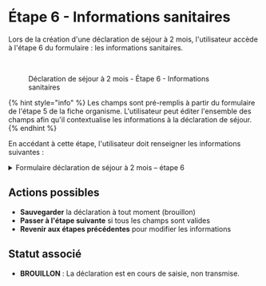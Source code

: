 # Étape 6 - Informations sanitaires

Lors de la création d'une déclaration de séjour à 2 mois, l'utilisateur accède à l'étape 6 du formulaire : les informations sanitaires.

<figure><img src="../../../.gitbook/assets/Capture d’écran 2025-07-05 à 16.44.07.png" alt=""><figcaption><p>Déclaration de séjour à 2 mois - Étape 6 - Informations sanitaires</p></figcaption></figure>

{% hint style="info" %}
Les champs sont pré-remplis à partir du formulaire de l'étape 5 de la fiche organisme. L'utilisateur peut éditer l'ensemble des champs afin qu'il contextualise les informations à la déclaration de séjour.&#x20;
{% endhint %}

En accédant à cette étape, l'utilisateur doit renseigner les informations suivantes :

<details>

<summary>Formulaire déclaration de séjour à 2 mois – étape 6</summary>

{% include "../../../.gitbook/includes/formulaire-fiche-organisme-etape-5.md" %}

</details>

## Actions possibles

* **Sauvegarder** la déclaration à tout moment (brouillon)
* **Passer à l'étape suivante** si tous les champs sont valides
* **Revenir aux étapes précédentes** pour modifier les informations

## Statut associé

* **BROUILLON** : La déclaration est en cours de saisie, non transmise.
